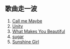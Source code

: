 ## 歌曲走一波

1. [Call me Maybe](http://music.163.com/#/song?id=17112299)
2. [Unity](http://music.163.com/#/song?id=29534449) 
3. [What Makes You Beautiful](http://music.163.com/#/song?id=17753288)
4. [sugar](http://music.163.com/#/song?id=29019227)
5. [Sunshine Girl]()